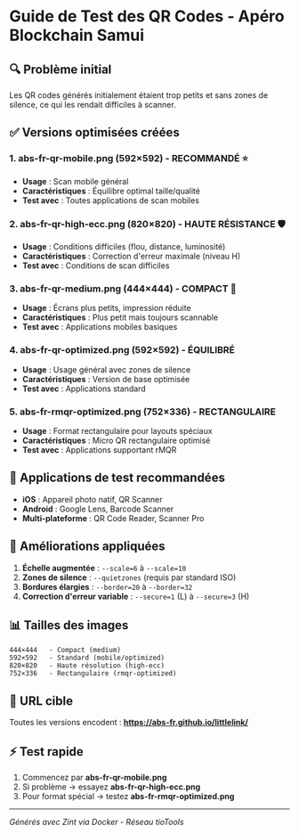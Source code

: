 # Guide de Test des QR Codes - Apéro Blockchain Samui

## 🔍 Problème initial
Les QR codes générés initialement étaient trop petits et sans zones de silence, ce qui les rendait difficiles à scanner.

## ✅ Versions optimisées créées

### 1. **abs-fr-qr-mobile.png** (592×592) - RECOMMANDÉ ⭐
- **Usage** : Scan mobile général
- **Caractéristiques** : Équilibre optimal taille/qualité
- **Test avec** : Toutes applications de scan mobiles

### 2. **abs-fr-qr-high-ecc.png** (820×820) - HAUTE RÉSISTANCE 🛡️
- **Usage** : Conditions difficiles (flou, distance, luminosité)
- **Caractéristiques** : Correction d'erreur maximale (niveau H)
- **Test avec** : Conditions de scan difficiles

### 3. **abs-fr-qr-medium.png** (444×444) - COMPACT 📱
- **Usage** : Écrans plus petits, impression réduite
- **Caractéristiques** : Plus petit mais toujours scannable
- **Test avec** : Applications mobiles basiques

### 4. **abs-fr-qr-optimized.png** (592×592) - ÉQUILIBRÉ
- **Usage** : Usage général avec zones de silence
- **Caractéristiques** : Version de base optimisée
- **Test avec** : Applications standard

### 5. **abs-fr-rmqr-optimized.png** (752×336) - RECTANGULAIRE
- **Usage** : Format rectangulaire pour layouts spéciaux
- **Caractéristiques** : Micro QR rectangulaire optimisé
- **Test avec** : Applications supportant rMQR

## 📱 Applications de test recommandées

- **iOS** : Appareil photo natif, QR Scanner
- **Android** : Google Lens, Barcode Scanner
- **Multi-plateforme** : QR Code Reader, Scanner Pro

## 🔧 Améliorations appliquées

1. **Échelle augmentée** : `--scale=6` à `--scale=10`
2. **Zones de silence** : `--quietzones` (requis par standard ISO)
3. **Bordures élargies** : `--border=20` à `--border=32`
4. **Correction d'erreur variable** : `--secure=1` (L) à `--secure=3` (H)

## 📊 Tailles des images

```
444×444   - Compact (medium)
592×592   - Standard (mobile/optimized)
820×820   - Haute résolution (high-ecc)
752×336   - Rectangulaire (rmqr-optimized)
```

## 🎯 URL cible
Toutes les versions encodent : **https://abs-fr.github.io/littlelink/**

## ⚡ Test rapide
1. Commencez par **abs-fr-qr-mobile.png**
2. Si problème → essayez **abs-fr-qr-high-ecc.png**
3. Pour format spécial → testez **abs-fr-rmqr-optimized.png**

---
*Générés avec Zint via Docker - Réseau tioTools*
